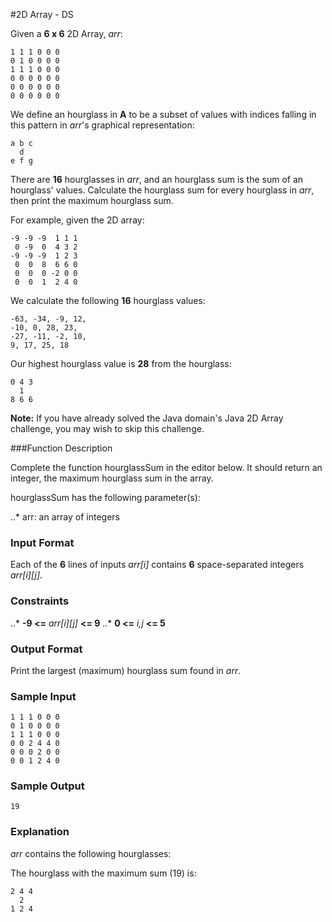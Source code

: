 #2D Array - DS

Given a **6 x 6** 2D Array, *arr*:

```
1 1 1 0 0 0
0 1 0 0 0 0
1 1 1 0 0 0
0 0 0 0 0 0
0 0 0 0 0 0
0 0 0 0 0 0
```

We define an hourglass in **A** to be a subset of values with indices falling in this pattern in *arr*'s graphical representation:

```
a b c
  d
e f g
```

There are **16** hourglasses in *arr*, and an hourglass sum is the sum of an hourglass' values. Calculate the hourglass sum for every hourglass in *arr*, then print the maximum hourglass sum.

For example, given the 2D array:

```
-9 -9 -9  1 1 1 
 0 -9  0  4 3 2
-9 -9 -9  1 2 3
 0  0  8  6 6 0
 0  0  0 -2 0 0
 0  0  1  2 4 0
 ```
 
We calculate the following **16** hourglass values:

```
-63, -34, -9, 12, 
-10, 0, 28, 23, 
-27, -11, -2, 10, 
9, 17, 25, 18
```

Our highest hourglass value is **28** from the hourglass:

```
0 4 3
  1
8 6 6
```

**Note:** If you have already solved the Java domain's Java 2D Array challenge, you may wish to skip this challenge.

###Function Description

Complete the function hourglassSum in the editor below. It should return an integer, the maximum hourglass sum in the array.

hourglassSum has the following parameter(s):

..* arr: an array of integers

### Input Format

Each of the **6** lines of inputs *arr[i]* contains **6** space-separated integers *arr[i][j]*.

### Constraints

..* **-9 <=** *arr[i][j]* **<= 9**
..* **0 <=** *i,j* **<= 5**

### Output Format

Print the largest (maximum) hourglass sum found in *arr*.

### Sample Input

```
1 1 1 0 0 0
0 1 0 0 0 0
1 1 1 0 0 0
0 0 2 4 4 0
0 0 0 2 0 0
0 0 1 2 4 0
```

### Sample Output

```
19
```

### Explanation

*arr* contains the following hourglasses:

[image]: https://github.com/derrickdunville/hackerrank/blob/master/src/twodarrays/hourglass/hourglasssum.png?raw=true

The hourglass with the maximum sum (19) is:

```
2 4 4
  2
1 2 4
```
